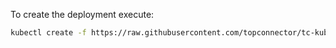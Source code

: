 

To create the deployment execute:

```bash
kubectl create -f https://raw.githubusercontent.com/topconnector/tc-kubernetes-vagrant-vmware-centos-macos/master/jenkins/jenkins-deployment.yaml 
```
